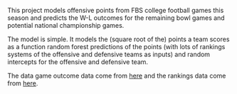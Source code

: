 
This project models offensive points from FBS college football games this season and predicts the W-L outcomes for the remaining bowl games and potential national championship games. 

The model is simple. It models the (square root of the) points a team scores as a function random forest predictions of the points (with lots of rankings systems of the offensive and defensive teams as inputs) and random intercepts for the offensive and defensive team.

The data game outcome data come from [here](https://www.masseyratings.com/scores.php?s=295489&sub=11604&all=1) and the rankings data come from [here](https://www.masseyratings.com/cf/compare.csv).